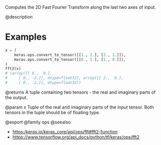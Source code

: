 Computes the 2D Fast Fourier Transform along the last two axes of input.

@description

# Examples
```python
x = (
    keras.ops.convert_to_tensor([[1., 2.], [2., 1.]]),
    keras.ops.convert_to_tensor([[0., 1.], [1., 0.]]),
)
fft2(x)
# (array([[ 6.,  0.],
#     [ 0., -2.]], dtype=float32), array([[ 2.,  0.],
#     [ 0., -2.]], dtype=float32))
```

@returns
A tuple containing two tensors - the real and imaginary parts of the
output.

@param x Tuple of the real and imaginary parts of the input tensor. Both
tensors in the tuple should be of floating type.

@export
@family ops
@seealso
+ <https:/keras.io/keras_core/api/ops/fft#fft2-function>
+ <https://www.tensorflow.org/api_docs/python/tf/keras/ops/fft2>

